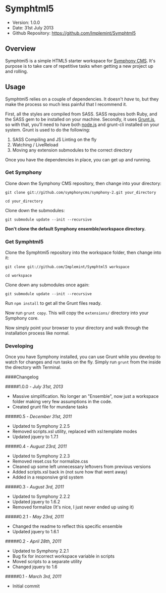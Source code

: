 # Symphtml5 #

- Version: 1.0.0
- Date: 31st July 2013
- Github Repository: <https://github.com/Implemint/Symphtml5>


## Overview

Symphtml5 is a simple HTML5 starter workspace for [Symphony CMS](http://symphony-cms.com/). It's purpose is to take care of repetitive tasks when getting a new project up and rolling.

## Usage

Symphtml5 relies on a couple of dependencies. It doesn't *have* to, but they make the process so much less painful that I recommend it.

First, all the styles are compiled from SASS. SASS requires both Ruby, and the SASS gem to be installed on your machine. Secondly, it uses [Grunt.js](http://gruntjs.com/), so with that, you'll need to have both [node.js](http://nodejs.org/) and grunt-cli installed on your system. Grunt is used to do the following:

 1. SASS Compiling and JS Linting on the fly
 2. Watching / LiveReload
 3. Moving any extension submodules to the correct directory

Once you have the dependencies in place, you can get up and running.

### Get Symphony

Clone down the Symphony CMS repository, then change into your directory:

`git clone git://github.com/symphonycms/symphony-2.git your_directory`

`cd your_directory`

Clone down the submodules:

`git submodule update --init --recursive`

**Don't clone the default Symphony ensemble/workspace directory.**

### Get Symphtml5

Clone the Symphtml5 repository into the workspace folder, then change into it:

`git clone git://github.com/Implemint/Symphtml5 workspace`

`cd workspace`

Clone down any submodules once again:

`git submodule update --init --recursive`

Run `npm install` to get all the Grunt files ready.

Now run `grunt copy`. This will copy the `extensions/` directory into your Symphony core.

Now simply point your browser to your directory and walk through the installation process like normal.

### Developing

Once you have Symphony installed, you can use Grunt while you develop to watch for changes and run tasks on the fly. Simply run `grunt` from the inside the directory with Terminal.

####Changelog

#####1.0.0 - *July 31st, 2013*

 * Massive simplification. No longer an "Ensemble", now just a workspace folder making very few assumptions in the code.
 * Created grunt file for mundane tasks

#####0.5 - *December 31st, 2011*

 * Updated to Symphony 2.2.5
 * Removed scripts.xsl utility, replaced with xsl:template modes
 * Updated jquery to 1.7.1

#####0.4 - *August 23rd, 2011*

 * Updated to Symphony 2.2.3
 * Removed reset.css for normalize.css
 * Cleaned up some left unnecessary leftovers from previous versions
 * Added scripts.xsl back in (not sure how that went away)
 * Added in a responsive grid system

#####0.3 - *August 3rd, 2011*

 * Updated to Symphony 2.2.2
 * Updated jquery to 1.6.2
 * Removed formalize (It's nice, I just never ended up using it)

#####0.2.1 - *May 23rd, 2011*

 * Changed the readme to reflect this specific ensemble
 * Updated jquery to 1.6.1

#####0.2 - *April 28th, 2011*

 * Updated to Symphony 2.2.1
 * Bug fix for incorrect workspace variable in scripts
 * Moved scripts to a separate utility
 * Changed jquery to 1.6

#####0.1 - *March 3rd, 2011*

 * Initial commit